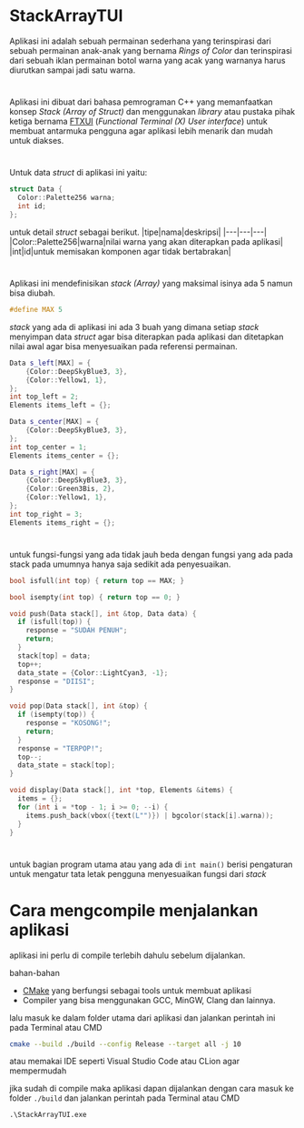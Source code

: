 # StackArrayTUI

Aplikasi ini adalah sebuah permainan sederhana yang terinspirasi dari sebuah permainan anak-anak yang bernama _Rings of Color_ dan terinspirasi dari sebuah iklan permainan botol warna yang acak yang warnanya harus diurutkan sampai jadi satu warna.

#

Aplikasi ini dibuat dari bahasa pemrograman C++ yang memanfaatkan konsep _Stack (Array of Struct)_ dan menggunakan _library_ atau pustaka pihak ketiga bernama [FTXUI](https://github.com/ArthurSonzogni/FTXUI) (_Functional Terminal (X) User interface_) untuk membuat antarmuka pengguna agar aplikasi lebih menarik dan mudah untuk diakses.

#

Untuk data _struct_ di aplikasi ini yaitu:

```cpp
struct Data {
  Color::Palette256 warna;
  int id;
};
```

untuk detail _struct_ sebagai berikut.
|tipe|nama|deskripsi|
|---|---|---|
|Color::Palette256|warna|nilai warna yang akan diterapkan pada aplikasi|
|int|id|untuk memisakan komponen agar tidak bertabrakan|

#

Aplikasi ini mendefinisikan _stack (Array)_ yang maksimal isinya ada 5 namun bisa diubah.

```cpp
#define MAX 5
```

_stack_ yang ada di aplikasi ini ada 3 buah yang dimana setiap _stack_ menyimpan data _struct_ agar bisa diterapkan pada aplikasi dan ditetapkan nilai awal agar bisa menyesuaikan pada referensi permainan.

```cpp
Data s_left[MAX] = {
    {Color::DeepSkyBlue3, 3},
    {Color::Yellow1, 1},
};
int top_left = 2;
Elements items_left = {};

Data s_center[MAX] = {
    {Color::DeepSkyBlue3, 3},
};
int top_center = 1;
Elements items_center = {};

Data s_right[MAX] = {
    {Color::DeepSkyBlue3, 3},
    {Color::Green3Bis, 2},
    {Color::Yellow1, 1},
};
int top_right = 3;
Elements items_right = {};
```

#

untuk fungsi-fungsi yang ada tidak jauh beda dengan fungsi yang ada pada stack pada umumnya hanya saja sedikit ada penyesuaikan.

```cpp
bool isfull(int top) { return top == MAX; }

bool isempty(int top) { return top == 0; }

void push(Data stack[], int &top, Data data) {
  if (isfull(top)) {
    response = "SUDAH PENUH";
    return;
  }
  stack[top] = data;
  top++;
  data_state = {Color::LightCyan3, -1};
  response = "DIISI";
}

void pop(Data stack[], int &top) {
  if (isempty(top)) {
    response = "KOSONG!";
    return;
  }
  response = "TERPOP!";
  top--;
  data_state = stack[top];
}

void display(Data stack[], int *top, Elements &items) {
  items = {};
  for (int i = *top - 1; i >= 0; --i) {
    items.push_back(vbox({text(L"")}) | bgcolor(stack[i].warna));
  }
}
```

#

untuk bagian program utama atau yang ada di `int main()` berisi pengaturan untuk mengatur tata letak pengguna menyesuaikan fungsi dari _stack_

# Cara mengcompile menjalankan aplikasi

aplikasi ini perlu di compile terlebih dahulu sebelum dijalankan.

bahan-bahan

- [CMake](https://cmake.org/) yang berfungsi sebagai tools untuk membuat aplikasi
- Compiler yang bisa menggunakan GCC, MinGW, Clang dan lainnya.

lalu masuk ke dalam folder utama dari aplikasi dan jalankan perintah ini pada Terminal atau CMD

```bash
cmake --build ./build --config Release --target all -j 10
```

atau memakai IDE seperti Visual Studio Code atau CLion agar mempermudah

jika sudah di compile maka aplikasi dapan dijalankan dengan cara masuk ke folder `./build` dan jalankan perintah pada Terminal atau CMD

```
.\StackArrayTUI.exe
```
